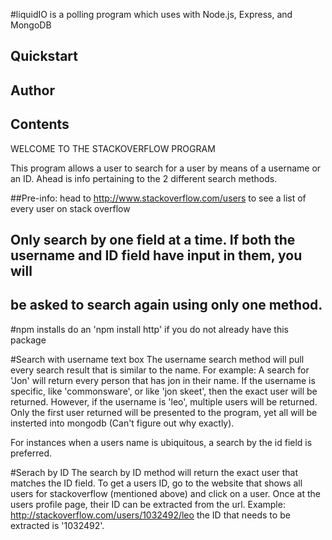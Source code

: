 #liquidIO is a polling program which uses with Node.js, Express, and MongoDB


## Quickstart




## Author




## Contents



WELCOME TO THE STACKOVERFLOW PROGRAM

This program allows a user to search for a user by means of a username or an ID. Ahead is info pertaining to the 
2 different search methods.

##Pre-info:  head to http://www.stackoverflow.com/users to see a list of every user on stack overflow
## Only search by one field at a time.  If both the username and ID field have input in them, you will
## be asked to search again using only one method.

#npm installs
do an 'npm install http' if you do not already have this package


#Search with username text box
The username search method will pull every search result that is similar to the name. 
For example:  A search for 'Jon' will return every person that has jon in their name.
If the username is specific, like 'commonsware', or like 'jon skeet', then the exact user will be returned.
However, if the username is 'leo', multiple users will be returned.  Only the first user returned will be presented
to the program, yet all will be insterted into mongodb (Can't figure out why exactly).  

For instances when a users name is ubiquitous, a search by the id field is preferred.

#Serach by ID
The search by ID method will return the exact user that matches the ID field.
To get a users ID, go to the website that shows all users for stackoverflow (mentioned above) and 
click on a user.  Once at the users profile page, their ID can be extracted from the url.
Example: 
	http://stackoverflow.com/users/1032492/leo
the ID that needs to be extracted is  '1032492'.



